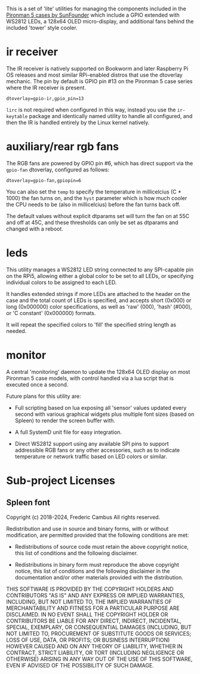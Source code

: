This is a set of 'lite' utilities for managing the components included in the
[Pironman 5 cases by SunFounder](https://docs.sunfounder.com/projects/pironman5/)
which include a GPIO extended with WS2812 LEDs, a 128x64 OLED micro-display, and
additional fans behind the included 'tower' style cooler.

# ir receiver

The IR receiver is natively supported on Bookworm and later Raspberry Pi OS releases
and most similar RPi-enabled distros that use the dtoverlay mechanic. The pin by
default is GPIO pin #13 on the Pironman 5 case series where the IR receiver is present.

    dtoverlay=gpio-ir,gpio_pin=13

`lirc` is not required when configured in this way, instead you use the `ir-keytable`
package and identically named utility to handle all configured, and then the IR is
handled entirely by the Linux kernel natively.

# auxiliary/rear rgb fans

The RGB fans are powered by GPIO pin #6, which has direct support via the
`gpio-fan` dtoverlay, configured as follows:

    dtoverlay=gpio-fan,gpiopin=6

You can also set the `temp` to specify the temperature in millicelcius (C * 1000) the
fan turns on, and the `hyst` parameter which is how much cooler the CPU needs to be
(also in millicelcius) before the fan turns back off.

The default values without explicit dtparams set will turn the fan on at 55C and off
at 45C, and these thresholds can only be set as dtparams and changed with a reboot.

# leds

This utility manages a WS2812 LED string connected to any SPI-capable pin on the
RPi5, allowing either a global color to be set to all LEDs, or specifying individual
colors to be assigned to each LED.

It handles extended strings if more LEDs are attached to the header on the case
and the total count of LEDs is specified, and accepts short (0x000) or long (0x000000)
color specifications, as well as 'raw' (000), 'hash' (#000), or 'C constant' (0x000000)
formats.

It will repeat the specified colors to 'fill' the specified string length as needed.

# monitor

A central 'monitoring' daemon to update the 128x64 OLED display on most Pironman 5
case models, with control handled via a lua script that is executed once a second.

Future plans for this utility are:

* Full scripting based on lua exposing all 'sensor' values updated every second with
  various graphical widgets plus multiple font sizes (based on Spleen) to render the
  screen buffer with.

* A full SystemD unit file for easy integration.

* Direct WS2812 support using any available SPI pins to support addressible RGB fans
  or any other accessories, such as to indicate temperature or network traffic based
  on LED colors or similar.

# Sub-project Licenses

## Spleen font

Copyright (c) 2018-2024, Frederic Cambus
All rights reserved.

Redistribution and use in source and binary forms, with or without
modification, are permitted provided that the following conditions are met:

  * Redistributions of source code must retain the above copyright
    notice, this list of conditions and the following disclaimer.

  * Redistributions in binary form must reproduce the above copyright
    notice, this list of conditions and the following disclaimer in the
    documentation and/or other materials provided with the distribution.

THIS SOFTWARE IS PROVIDED BY THE COPYRIGHT HOLDERS AND CONTRIBUTORS "AS IS"
AND ANY EXPRESS OR IMPLIED WARRANTIES, INCLUDING, BUT NOT LIMITED TO, THE
IMPLIED WARRANTIES OF MERCHANTABILITY AND FITNESS FOR A PARTICULAR PURPOSE
ARE DISCLAIMED. IN NO EVENT SHALL THE COPYRIGHT HOLDER OR CONTRIBUTORS
BE LIABLE FOR ANY DIRECT, INDIRECT, INCIDENTAL, SPECIAL, EXEMPLARY, OR
CONSEQUENTIAL DAMAGES (INCLUDING, BUT NOT LIMITED TO, PROCUREMENT OF
SUBSTITUTE GOODS OR SERVICES; LOSS OF USE, DATA, OR PROFITS; OR BUSINESS
INTERRUPTION) HOWEVER CAUSED AND ON ANY THEORY OF LIABILITY, WHETHER IN
CONTRACT, STRICT LIABILITY, OR TORT (INCLUDING NEGLIGENCE OR OTHERWISE)
ARISING IN ANY WAY OUT OF THE USE OF THIS SOFTWARE, EVEN IF ADVISED OF THE
POSSIBILITY OF SUCH DAMAGE.
